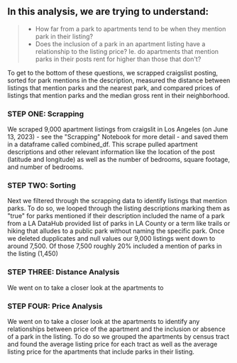 ## In this analysis, we are trying to understand: 
>- How far from a park to apartments tend to be when they mention park in their listing?
>- Does the inclusion of a park in an apartment listing have a relationship to the listing price? Ie. do apartments that mention parks in their posts rent for higher than those that don't?

To get to the bottom of these questions, we scrapped craigslist posting, sorted for park mentions in the description, measured the distance between listings that mention parks and the nearest park, and compared prices of listings that mention parks and the median gross rent in their neighborhood. 

### STEP ONE: Scrapping
We scraped 9,000 apartment listings from craigslit in Los Angeles (on June 13, 2023) - see the "Scrapping" Notebook for more detail - and saved them in a dataframe called combined_df. This scrape pulled apartment descriptions and other relevant information like the location of the post (latitude and longitude) as well as the number of bedrooms, square footage, and number of bedrooms. 

### STEP TWO: Sorting
Next we filtered through the scrapping data to identify listings that mention parks. To do so, we looped through the listing descriptions marking them as "true" for parks mentioned if their description included the name of a park from a LA DataHub provided list of parks in LA County or a term like trails or hiking that alludes to a public park without naming the specific park. Once we deleted dupplicates and null values our 9,000 listings went down to around 7,500. Of those 7,500 roughly 20% included a mention of parks in the listing (1,450)

### STEP THREE: Distance Analysis
We went on to take a closer look at the apartments to 

### STEP FOUR: Price Analysis
We went on to take a closer look at the apartments to identify any relationships between price of the apartment and the inclusion or absence of a park in the listing. To do so we grouped the apartments by census tract and found the average listing price for each tract as well as the average listing price for the apartments that include parks in their listing. 